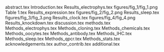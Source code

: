 abstract.tex
Introduction.tex
Results_electrophys.tex
figures/fig_1/fig_1.png
Table 1.tex
Results_expression.tex
figures/fig_2/fig_2.png
Results_sleep.tex
figures/fig_3/fig_3.png
Results_clock.tex
figures/fig_4/fig_4.png
Results_knockdown.tex
discussion.tex
methods.tex
Methods_electrophys.tex
Methods_cloning.tex
Methods_chemicals.tex
Methods_oocytes.tex
Methods_antibody.tex
Methods_IHC.tex
Methods_sleep.tex
Methods_qpcr.tex
Methods_stats.tex
acknowledgements.tex
author_contrib.tex
additional.tex